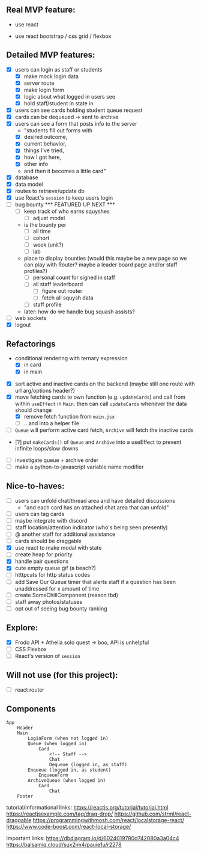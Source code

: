 ## Real MVP feature: 
- use react
<!-- understand react router -->
- use react bootstrap / css grid / flexbox
## Detailed MVP features:
- [x] users can login as staff or students
    - [x] make mock login data
    - [x] server route
    - [x] make login form
    - [x] logic about what logged in users see
    - [x] hold staff/student in state in <Main />
- [x] users can see cards holding student queue request
- [x] cards can be dequeued -> sent to archive
- [x] users can see a form that posts info to the server
    - "students fill out forms with
    - [x] desired outcome, 
    - [x] current behavior, 
    - [x] things I've tried, 
    - [x] how I got here, 
    - [x] other info
    - and then it becomes a little card"
- [x] database
- [x] data model
- [x] routes to retrieve/update db
- [x] use React's `session` to keep users login
- [ ] bug bounty *** FEATURED UP NEXT ***
    - [ ] keep track of who earns squyshes
        - [ ] adjust model
    - is the bounty per 
        - [ ] all time
        - [ ] cohort
        - [ ] week (unit?)
        - [ ] lab
    - place to display bounties (would this maybe be a new page so we can play with Router? maybe a leader board page and/or staff profiles?)
        - [ ] personal count for signed in staff
        - [ ] all staff leaderboard
            - [ ] figure out router 
            - [ ] fetch all squysh data
        - [ ] staff profile
    - later: how do we handle bug squash assists?
- [ ] web sockets 
- [x] logout

## Refactorings
- conditional rendering with ternary expression
    - [x] in card
    - [x] in main
- [x] sort active and inactive cards on the backend (maybe still one route with url arg/options header?)
- [x] move fetching cards to own function (e.g. `updateCards`) and call from within `useEffect` in `Main`. then can call `updateCards` whenever the data should change 
    - [x] remove fetch function from `main.jsx` 
    - [ ] ...and into a helper file 
- [ ] `Queue` will perform active card fetch, `Archive` will fetch the inactive cards
- [?] put `makeCards()` of `Queue` and `Archive` into a useEffect to prevent infinite loops/slow downs
- [ ] investigate queue + archive order
- [ ] make a python-to-javascript variable name modifier

## Nice-to-haves:
- [ ] users can unfold chat/thread area and have detailed discussions
    - "and each card has an attached chat area that can unfold"
- [ ] users can tag cards
- [ ] maybe integrate with discord
- [ ] staff location/attention indicator (who's being seen presently)
- [ ] @ another staff for additional assistance
- [ ] cards should be draggable
- [x] use react to make modal with state
- [ ] create heap for priority
- [x] handle pair questions
- [x] cute empty queue gif (a beach?)
- [ ] htttpcats for http status codes
- [ ] add Save Our Queue timer that alerts staff if a question has been unaddressed for x amount of time
- [ ] create SomeChillComponent (reason tbd)
- [ ] staff away photos/statuses
- [ ] opt out of seeing bug bounty ranking

## Explore:
- [x] Frodo API * Athelia solo quest -> boo, API is unhelpful
- [ ] CSS Flexbox
- [ ] React's version of `session`

## Will not use (for this project):
- [ ] react router
 
Components
----------
    App
        Header
        Main
            LoginForm (when not logged in)
            Queue (when logged in)
                Card
                    <!-- Staff -->
                    Chat
                    Dequeue (logged in, as staff)
            Enqueue (logged in, as student)
                EnqueueForm
            ArchiveQueue (when logged in)
                Card
                    Chat
        Footer
 




<!-- 
Co-authored-by: Katrina Huber-Juma <katrina.huber@gmail.com>"
Co-authored-by: Athelia Crosmun <hi@athelia.codes>"
-->

tutorial/informational links:
https://reactjs.org/tutorial/tutorial.html
https://reactjsexample.com/tag/drag-drop/
https://github.com/strml/react-draggable
https://programmingwithmosh.com/react/localstorage-react/
https://www.code-boost.com/react-local-storage/

Important links:
https://dbdiagram.io/d/6024019780d742080a3a04c4
https://balsamiq.cloud/sux2im4/pauie1u/r2278